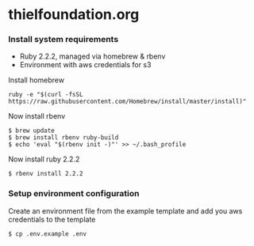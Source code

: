 # thielfoundation.org

### Install system requirements
- Ruby 2.2.2, managed via homebrew & rbenv
- Environment with aws credentials for s3


Install homebrew

`ruby -e "$(curl -fsSL https://raw.githubusercontent.com/Homebrew/install/master/install)"`

Now install rbenv
```
$ brew update
$ brew install rbenv ruby-build
$ echo 'eval "$(rbenv init -)"' >> ~/.bash_profile
```

Now install ruby 2.2.2
```
$ rbenv install 2.2.2
```

### Setup environment configuration
Create an environment file from the example template and add you aws credentials to the template 

```
$ cp .env.example .env
```
